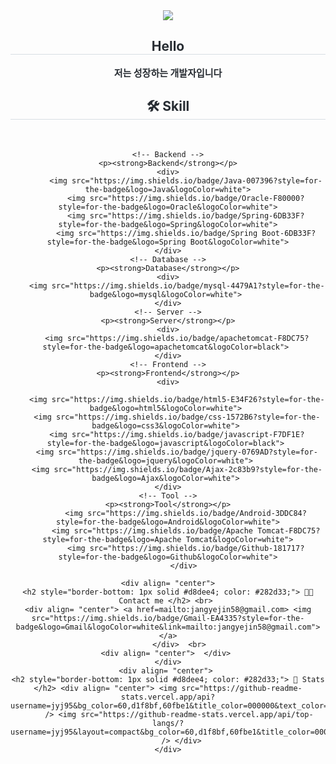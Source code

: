 <div align= "center">
    <img src="https://capsule-render.vercel.app/api?type=rounded&color=auto&height=180&text=Jang%20ye%20jin&animation=fadeIn&fontColor=ffffff&fontSize=90" />
    </div>
    <div align= "center"> 
    <h2 style="border-bottom: 1px solid #d8dee4; color: #282d33;"> Hello </h2>  
    <div style="font-weight: 700; font-size: 15px; text-align: center; color: #282d33;"> 저는 성장하는 개발자입니다 </div> 
    </div>
    <div align= "center">
    <h2 style="border-bottom: 1px solid #d8dee4; color: #282d33;"> 🛠️ Skill  </h2> <br> 
    <div style="margin: 0 auto; text-align: center;" align= "center"> 

    <!-- Backend -->
    <p><strong>Backend</strong></p>
    <div>
            <img src="https://img.shields.io/badge/Java-007396?style=for-the-badge&logo=Java&logoColor=white">
            <img src="https://img.shields.io/badge/Oracle-F80000?style=for-the-badge&logo=Oracle&logoColor=white">
            <img src="https://img.shields.io/badge/Spring-6DB33F?style=for-the-badge&logo=Spring&logoColor=white">
            <img src="https://img.shields.io/badge/Spring Boot-6DB33F?style=for-the-badge&logo=Spring Boot&logoColor=white">
    </div>
    <!-- Database -->
    <p><strong>Database</strong></p>
    <div>
        <img src="https://img.shields.io/badge/mysql-4479A1?style=for-the-badge&logo=mysql&logoColor=white"> 
    </div>
    <!-- Server -->
    <p><strong>Server</strong></p>
    <div>
        <img src="https://img.shields.io/badge/apachetomcat-F8DC75?style=for-the-badge&logo=apachetomcat&logoColor=black"> 
    </div>
    <!-- Frontend -->
    <p><strong>Frontend</strong></p>
    <div>
      
        <img src="https://img.shields.io/badge/html5-E34F26?style=for-the-badge&logo=html5&logoColor=white"> 
        <img src="https://img.shields.io/badge/css-1572B6?style=for-the-badge&logo=css3&logoColor=white"> 
        <img src="https://img.shields.io/badge/javascript-F7DF1E?style=for-the-badge&logo=javascript&logoColor=black"> 
        <img src="https://img.shields.io/badge/jquery-0769AD?style=for-the-badge&logo=jquery&logoColor=white"> 
        <img src="https://img.shields.io/badge/Ajax-2c83b9?style=for-the-badge&logo=Ajax&logoColor=white"> 
    </div>
    <!-- Tool -->
    <p><strong>Tool</strong></p>
            <img src="https://img.shields.io/badge/Android-3DDC84?style=for-the-badge&logo=Android&logoColor=white">
            <img src="https://img.shields.io/badge/Apache Tomcat-F8DC75?style=for-the-badge&logo=Apache Tomcat&logoColor=white">
            <img src="https://img.shields.io/badge/Github-181717?style=for-the-badge&logo=Github&logoColor=white">
           </div>
    
</div>
    
   
    <div align= "center">
    <h2 style="border-bottom: 1px solid #d8dee4; color: #282d33;"> 🧑‍💻 Contact me </h2> <br> 
    <div align= "center"> <a href=mailto:jangyejin58@gmail.com> <img src="https://img.shields.io/badge/Gmail-EA4335?style=for-the-badge&logo=Gmail&logoColor=white&link=mailto:jangyejin58@gmail.com"> </a>
          </div>  <br> 
    <div align= "center">  </div> 
    </div>
    <div align= "center"> 
    <h2 style="border-bottom: 1px solid #d8dee4; color: #282d33;"> 🏅 Stats </h2> <div align= "center"> <img src="https://github-readme-stats.vercel.app/api?username=jyj95&bg_color=60,d1f8bf,60fbe1&title_color=000000&text_color=000000"
         /> <img src="https://github-readme-stats.vercel.app/api/top-langs/?username=jyj95&layout=compact&bg_color=60,d1f8bf,60fbe1&title_color=000000&text_color=000000"
           /> </div> 
    </div>
  
